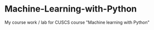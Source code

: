 # Machine-Learning-with-Python
My course work / lab for CUSCS course "Machine learning with Python" 

